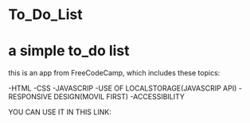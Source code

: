 # To_Do_List
<h1>a simple to_do list</h1>
this is an app from FreeCodeCamp, which includes these topics:

-HTML
-CSS
-JAVASCRIP
-USE OF LOCALSTORAGE(JAVASCRIP API)
-RESPONSIVE DESIGN(MOVIL FIRST)
-ACCESSIBILITY

YOU CAN USE IT IN THIS LINK: 
